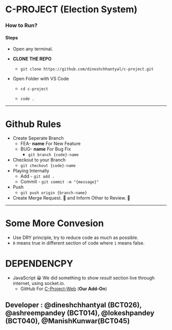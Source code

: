 # C-PROJECT (Election System)

### How to Run?

#### Steps

- Open any terminal.
- **CLONE THE REPO**

  - `git clone https://github.com/dineshchhantyal/c-project.git`

- Open Folder with VS Code

  - `cd c-project`

  - `code .`

---

# Github Rules

- Create Seperate Branch
  - FEA- **name** For New Feature
  - BUG- **name** For Bug Fix
    - `git branch {code}-name`
- Checkout to your Branch
  - `git checkout {code}-name`
- Playing Internally
  - Add - `git add .`
  - Commit - `git commit -m "{message}"`
- Push
  - `git push origin {branch-name}`
- Create Merge Request. 🎉 and Inform Other to Review. 🕺

---

# Some More Convesion

- Use DRY principle, try to reduce code as much as possible.
- `0` means true in different section of code where `1` means false.

# DEPENDENCPY

- JavaScript 😀
  We did something to show _result_ section live through internet, using socket.io.
  - GitHub For [C-Project-Web](https://github.com/dineshchhantyal/c-project-web.git) (**Our Add-On**)

## Developer : @dineshchhantyal (BCT026), @ashreempandey (BCT014), @lokeshpandey (BCT040), @ManishKunwar(BCT045)
